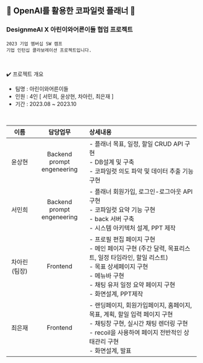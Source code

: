 ## 🤖 OpenAI를 활용한 코파일럿 플래너 🤖

### DesignmeAI X 아린이와어른이들 협업 프로젝트

```
2023 기업 멤버십 SW 캠프
기업 인턴십 콜라보레이션 프로젝트입니다.
```
<br/>

✔️ 프로젝트 개요

- 팀명 : 아린이와어른이들 
- 인원 : 4인 [ 서민희, 윤상현, 차아린, 최은재 ]
- 기간 : 2023.08 ~ 2023.10

<br/>

|이름|담당업무|상세내용|
|:--:|:--:|:--|
|윤상현|Backend<br/>prompt engeneering|- 플래너 목표, 일정, 할일 CRUD API 구현<br/>- DB설계 및 구축<br/>- 코파일럿 의도 파악 및 데이터 추출 기능 구현|
|서민희|Backend<br/>prompt engeneering|- 플래너 회원가입, 로그인-로그아웃 API 구현<br/>- 코파일럿 요약 기능 구현<br/>- back 서버 구축<br/>- 시스템 아키텍처 설계, PPT 제작|
|차아린(팀장)|Frontend|- 프로필 편집 페이지 구현<br/>- 메인 페이지 구현 (주간 달력, 목표리스트, 일정 타임라인, 할일 리스트)<br/>- 목표 상세페이지 구현<br/>- 메뉴바 구현<br/>- 채팅 유저 일정 요약 페이지 구현<br/>- 화면설계, PPT제작|
|최은재|Frontend|- 랜딩페이지, 회원가입페이지, 홈페이지, 목표, 계획, 할일 입력 페이지 구현<br/>- 채팅창 구현, 실시간 채팅 렌더링 구현<br/>- recoil을 사용하여 페이지 전반적인 상태관리 구현 <br/>- 화면설계, 발표|

